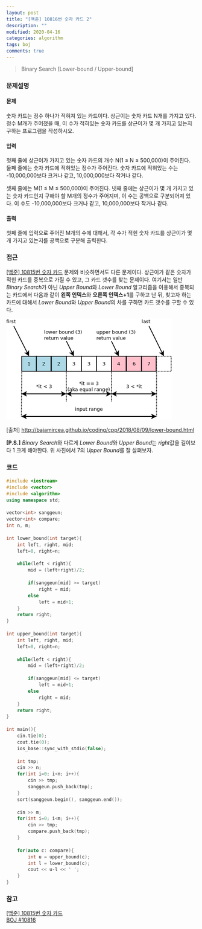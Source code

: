 ```yaml
---
layout: post
title: "[백준] 10816번 숫자 카드 2"
description: ""
modified: 2020-04-16
categories: algorithm
tags: boj
comments: true
---
```


> Binary Search [Lower-bound / Upper-bound]

### 문제설명

#### 문제
숫자 카드는 정수 하나가 적혀져 있는 카드이다. 상근이는 숫자 카드 N개를 가지고 있다. 정수 M개가 주어졌을 때, 이 수가 적혀있는 숫자 카드를 상근이가 몇 개 가지고 있는지 구하는 프로그램을 작성하시오.

#### 입력
첫째 줄에 상근이가 가지고 있는 숫자 카드의 개수 N(1 ≤ N ≤ 500,000)이 주어진다. 둘째 줄에는 숫자 카드에 적혀있는 정수가 주어진다. 숫자 카드에 적혀있는 수는 -10,000,000보다 크거나 같고, 10,000,000보다 작거나 같다.

셋째 줄에는 M(1 ≤ M ≤ 500,000)이 주어진다. 넷째 줄에는 상근이가 몇 개 가지고 있는 숫자 카드인지 구해야 할 M개의 정수가 주어지며, 이 수는 공백으로 구분되어져 있다. 이 수도 -10,000,000보다 크거나 같고, 10,000,000보다 작거나 같다.

#### 출력
첫째 줄에 입력으로 주어진 M개의 수에 대해서, 각 수가 적힌 숫자 카드를 상근이가 몇 개 가지고 있는지를 공백으로 구분해 출력한다.
 

### 접근
[[백준] 10815번 숫자 카드](https://ddamddi.github.io/algorithm/2020/04/16/boj-10815/) 문제와 비슷하면서도 다른 문제이다. 상근이가 같은 숫자가 적힌 카드를 중복으로 가질 수 있고, 그 카드 갯수를 찾는 문제이다. 여기서는 일반 *Binary Search*가 아닌 *Upper Bound*와 *Lower Bound* 알고리즘을 이용해서 중복되는 카드에서 다음과 같이 **왼쪽 인덱스**와 **오른쪽 인덱스+1**를 구하고 난 뒤, 찾고자 하는 카드에 대해서 *Lower Bound*와 *Upper Bound*의 차를 구하면 카드 갯수를 구할 수 있다.

![/assets/img/lower_and_upper_bound.png](/assets/img/lower_and_upper_bound.png)

[출처] http://bajamircea.github.io/coding/cpp/2018/08/09/lower-bound.html

**[P.S.]** *Binary Search*와 다르게 *Lower Bound*와 *Upper Bound*는 *right*값을 길이보다 1 크게 해야한다. 위 사진에서 7의 *Upper Bound*를 잘 살펴보자.


### 코드
```cpp
#include <iostream>
#include <vector>
#include <algorithm>
using namespace std;

vector<int> sanggeun;
vector<int> compare;
int n, m;

int lower_bound(int target){
	int left, right, mid;
	left=0, right=n;
	
	while(left < right){
		mid = (left+right)/2;
		
		if(sanggeun[mid] >= target)
			right = mid;
		else
			left = mid+1;
	}
	return right;
}

int upper_bound(int target){
	int left, right, mid;
	left=0, right=n;
	
	while(left < right){
		mid = (left+right)/2;
		
		if(sanggeun[mid] <= target)
			left = mid+1;
		else
			right = mid;
	}
	return right;
}

int main(){
	cin.tie(0);
	cout.tie(0);
    ios_base::sync_with_stdio(false);
	
	int tmp;	
	cin >> n;
	for(int i=0; i<n; i++){
		cin >> tmp;
		sanggeun.push_back(tmp);
	}
	sort(sanggeun.begin(), sanggeun.end());
	
	cin >> m;
	for(int i=0; i<m; i++){
		cin >> tmp;
		compare.push_back(tmp);
	}
	
	for(auto c: compare){
		int u = upper_bound(c);
		int l = lower_bound(c);
		cout << u-l << ' ';
	}
}
```

### 참고
[[백준] 10815번 숫자 카드](https://ddamddi.github.io/algorithm/2020/04/16/boj-10815/)  
[BOJ #10816](https://www.acmicpc.net/problem/10816)
